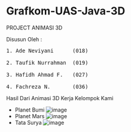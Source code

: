 # Grafkom-UAS-Java-3D

PROJECT ANIMASI 3D

Disusun Oleh :
<pre>
1. Ade Neviyani      (018) <br>
2. Taufik Nurrahman  (019) <br>
3. Hafidh Ahmad F.   (027) <br>
4. Fachreza N.       (036)
</pre>

Hasil Dari Animasi 3D Kerja Kelompok Kami
- Planet Bumi
![image](https://user-images.githubusercontent.com/56226681/120927314-bbd79400-c70a-11eb-8ab2-1435111f4305.png)
- Planet Mars 
![image](https://user-images.githubusercontent.com/56226681/120927454-08bb6a80-c70b-11eb-9742-723f5779b5a2.png)
- Tata Surya 
![image](https://user-images.githubusercontent.com/56226681/120927508-399b9f80-c70b-11eb-88d2-abf0d2c015ab.png)

